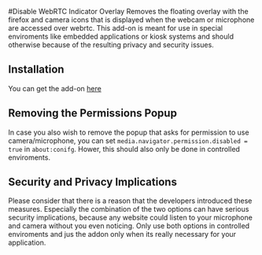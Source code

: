 #Disable WebRTC Indicator Overlay
Removes the floating overlay with the firefox and camera icons that is displayed when the webcam or microphone are accessed over webrtc. This add-on is meant for use in special enviroments like embedded applications or kiosk systems and should otherwise because of the resulting privacy and security issues.

## Installation
You can get the add-on [here](xpi/disable_webrtc_indicator_overlay-0.1.3-fx+an.xpi)

## Removing the Permissions Popup
In case you also wish to remove the popup that asks for permission to use camera/microphone, you can set `media.navigator.permission.disabled = true` in `about:conifg`. Hower, this should also only be done in controlled enviroments.

## Security and Privacy Implications
Please consider that there is a reason that the developers introduced these measures. Especially the combination of the two options can have serious security implications, because any website could listen to your microphone and camera without you even noticing. Only use both options in controlled enviroments and jus the addon only when its really necessary for your application.
